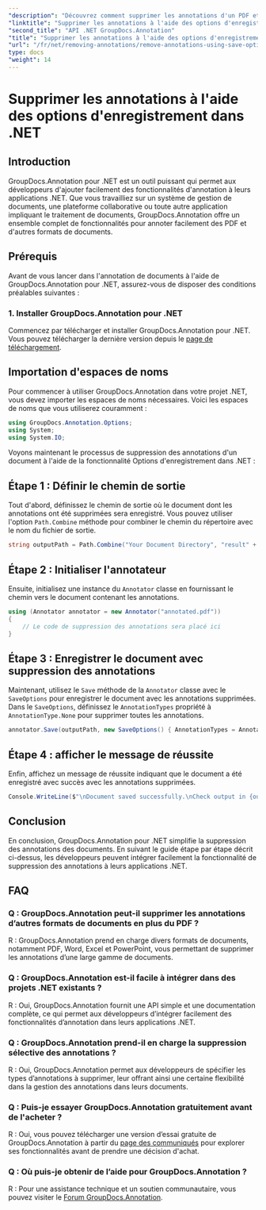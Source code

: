 ```yaml
---
"description": "Découvrez comment supprimer les annotations d'un PDF et d'autres documents .NET à l'aide de GroupDocs.Annotation. Guide étape par étape avec exemples de code."
"linktitle": "Supprimer les annotations à l'aide des options d'enregistrement dans .NET"
"second_title": "API .NET GroupDocs.Annotation"
"title": "Supprimer les annotations à l'aide des options d'enregistrement dans .NET"
"url": "/fr/net/removing-annotations/remove-annotations-using-save-options/"
type: docs
"weight": 14
---
```


# Supprimer les annotations à l'aide des options d'enregistrement dans .NET

## Introduction

GroupDocs.Annotation pour .NET est un outil puissant qui permet aux développeurs d'ajouter facilement des fonctionnalités d'annotation à leurs applications .NET. Que vous travailliez sur un système de gestion de documents, une plateforme collaborative ou toute autre application impliquant le traitement de documents, GroupDocs.Annotation offre un ensemble complet de fonctionnalités pour annoter facilement des PDF et d'autres formats de documents.

## Prérequis

Avant de vous lancer dans l'annotation de documents à l'aide de GroupDocs.Annotation pour .NET, assurez-vous de disposer des conditions préalables suivantes :

### 1. Installer GroupDocs.Annotation pour .NET

Commencez par télécharger et installer GroupDocs.Annotation pour .NET. Vous pouvez télécharger la dernière version depuis le [page de téléchargement](https://releases.groupdocs.com/annotation/net/).

## Importation d'espaces de noms

Pour commencer à utiliser GroupDocs.Annotation dans votre projet .NET, vous devez importer les espaces de noms nécessaires. Voici les espaces de noms que vous utiliserez couramment :

```csharp
using GroupDocs.Annotation.Options;
using System;
using System.IO;
```


Voyons maintenant le processus de suppression des annotations d'un document à l'aide de la fonctionnalité Options d'enregistrement dans .NET :

## Étape 1 : Définir le chemin de sortie

Tout d'abord, définissez le chemin de sortie où le document dont les annotations ont été supprimées sera enregistré. Vous pouvez utiliser l'option `Path.Combine` méthode pour combiner le chemin du répertoire avec le nom du fichier de sortie.

```csharp
string outputPath = Path.Combine("Your Document Directory", "result" + Path.GetExtension("input.pdf"));
```

## Étape 2 : Initialiser l'annotateur

Ensuite, initialisez une instance du `Annotator` classe en fournissant le chemin vers le document contenant les annotations.

```csharp
using (Annotator annotator = new Annotator("annotated.pdf"))
{
    // Le code de suppression des annotations sera placé ici
}
```

## Étape 3 : Enregistrer le document avec suppression des annotations

Maintenant, utilisez le `Save` méthode de la `Annotator` classe avec le `SaveOptions` pour enregistrer le document avec les annotations supprimées. Dans le `SaveOptions`, définissez le `AnnotationTypes` propriété à `AnnotationType.None` pour supprimer toutes les annotations.

```csharp
annotator.Save(outputPath, new SaveOptions() { AnnotationTypes = AnnotationType.None });
```

## Étape 4 : afficher le message de réussite

Enfin, affichez un message de réussite indiquant que le document a été enregistré avec succès avec les annotations supprimées.

```csharp
Console.WriteLine($"\nDocument saved successfully.\nCheck output in {outputPath}.");
```

## Conclusion

En conclusion, GroupDocs.Annotation pour .NET simplifie la suppression des annotations des documents. En suivant le guide étape par étape décrit ci-dessus, les développeurs peuvent intégrer facilement la fonctionnalité de suppression des annotations à leurs applications .NET.

## FAQ

### Q : GroupDocs.Annotation peut-il supprimer les annotations d’autres formats de documents en plus du PDF ?

R : GroupDocs.Annotation prend en charge divers formats de documents, notamment PDF, Word, Excel et PowerPoint, vous permettant de supprimer les annotations d’une large gamme de documents.

### Q : GroupDocs.Annotation est-il facile à intégrer dans des projets .NET existants ?

R : Oui, GroupDocs.Annotation fournit une API simple et une documentation complète, ce qui permet aux développeurs d’intégrer facilement des fonctionnalités d’annotation dans leurs applications .NET.

### Q : GroupDocs.Annotation prend-il en charge la suppression sélective des annotations ?

R : Oui, GroupDocs.Annotation permet aux développeurs de spécifier les types d’annotations à supprimer, leur offrant ainsi une certaine flexibilité dans la gestion des annotations dans leurs documents.

### Q : Puis-je essayer GroupDocs.Annotation gratuitement avant de l'acheter ?

R : Oui, vous pouvez télécharger une version d’essai gratuite de GroupDocs.Annotation à partir du [page des communiqués](https://releases.groupdocs.com/) pour explorer ses fonctionnalités avant de prendre une décision d'achat.

### Q : Où puis-je obtenir de l’aide pour GroupDocs.Annotation ?

R : Pour une assistance technique et un soutien communautaire, vous pouvez visiter le [Forum GroupDocs.Annotation](https://forum.groupdocs.com/c/annotation/10).